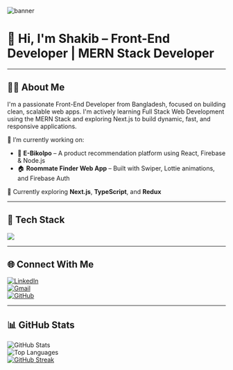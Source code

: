![banner](https://i.ibb.co/HBKM8s4/dev-banner.png)

# 👋 Hi, I'm Shakib – Front-End Developer | MERN Stack Developer

---

## 👨‍💻 About Me

I'm a passionate Front-End Developer from Bangladesh, focused on building clean, scalable web apps. I'm actively learning Full Stack Web Development using the MERN Stack and exploring Next.js to build dynamic, fast, and responsive applications.

🔭 I’m currently working on:
- 🚀 **E-Bikolpo** – A product recommendation platform using React, Firebase & Node.js  
- 🏠 **Roommate Finder Web App** – Built with Swiper, Lottie animations, and Firebase Auth

🌱 Currently exploring **Next.js**, **TypeScript**, and **Redux**

---

## 🚀 Tech Stack

<p align="left">
  <img src="https://skillicons.dev/icons?i=html,css,js,ts,react,nextjs,nodejs,express,mongodb,firebase,tailwind,bootstrap,git,github,vscode" />
</p>

---

## 🌐 Connect With Me

[![LinkedIn](https://img.shields.io/badge/LinkedIn-blue?logo=linkedin)](https://www.linkedin.com/in/md-abu-rayhan-357251232/)  
[![Gmail](https://img.shields.io/badge/Gmail-D14836?logo=gmail&logoColor=white)](mailto:shakibcse333@gmail.com)  
[![GitHub](https://img.shields.io/badge/GitHub-100000?logo=github&logoColor=white)](https://github.com/shakib-cse)

---

## 📊 GitHub Stats

![GitHub Stats](https://github-readme-stats.vercel.app/api?username=shakib-cse&show_icons=true&theme=radical)  
![Top Languages](https://github-readme-stats.vercel.app/api/top-langs/?username=shakib-cse&layout=compact&theme=radical)  
[![GitHub Streak](https://streak-stats.demolab.com?user=shakib-cse&theme=radical)](https://git.io/streak-stats)
